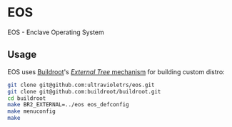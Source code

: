 # EOS
EOS - Enclave Operating System

## Usage
EOS uses [Buildroot](https://buildroot.org/)'s [_External Tree_ mechanism](https://buildroot.org/downloads/manual/manual.html#outside-br-custom) for building custom distro:

```bash
git clone git@github.com:ultravioletrs/eos.git
git clone git@github.com:buildroot/buildroot.git
cd buildroot
make BR2_EXTERNAL=../eos eos_defconfig
make menuconfig
make
```
